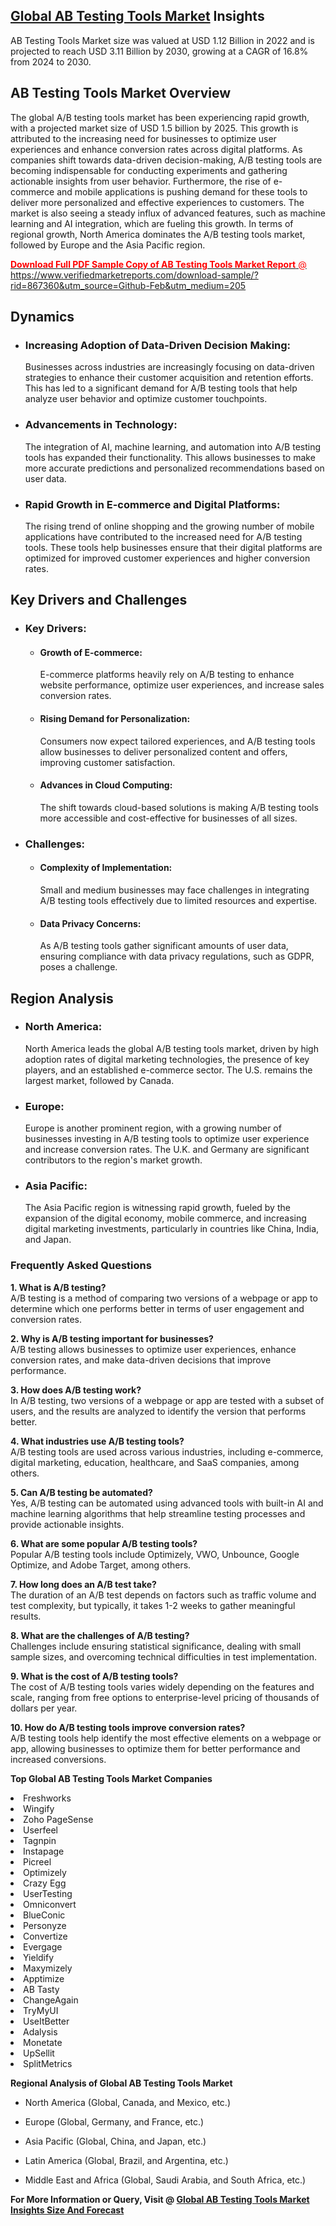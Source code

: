 <h2><a href="https://www.verifiedmarketreports.com/download-sample/?rid=867360&amp;utm_source=Github&amp;utm_medium=205" target="_blank">Global AB Testing Tools Market</a> Insights</h2><p>AB Testing Tools Market size was valued at USD 1.12 Billion in 2022 and is projected to reach USD 3.11 Billion by 2030, growing at a CAGR of 16.8% from 2024 to 2030.</p><p> <h2>AB Testing Tools Market Overview</h2> <p>The global A/B testing tools market has been experiencing rapid growth, with a projected market size of USD 1.5 billion by 2025. This growth is attributed to the increasing need for businesses to optimize user experiences and enhance conversion rates across digital platforms. As companies shift towards data-driven decision-making, A/B testing tools are becoming indispensable for conducting experiments and gathering actionable insights from user behavior. Furthermore, the rise of e-commerce and mobile applications is pushing demand for these tools to deliver more personalized and effective experiences to customers. The market is also seeing a steady influx of advanced features, such as machine learning and AI integration, which are fueling this growth. In terms of regional growth, North America dominates the A/B testing tools market, followed by Europe and the Asia Pacific region.</p> <p><a href="#"><p><span class=""><span style="color: #ff0000;"><strong>Download Full PDF Sample Copy of AB Testing Tools Market Report</strong> @ </span><a href="https://www.verifiedmarketreports.com/download-sample/?rid=867360&amp;utm_source=Github-Feb&amp;utm_medium=205" target="_blank">https://www.verifiedmarketreports.com/download-sample/?rid=867360&amp;utm_source=Github-Feb&amp;utm_medium=205</a></span></p></a></p> <h2>Dynamics</h2> <ul> <li><h3>Increasing Adoption of Data-Driven Decision Making:</h3> Businesses across industries are increasingly focusing on data-driven strategies to enhance their customer acquisition and retention efforts. This has led to a significant demand for A/B testing tools that help analyze user behavior and optimize customer touchpoints.</li> <li><h3>Advancements in Technology:</h3> The integration of AI, machine learning, and automation into A/B testing tools has expanded their functionality. This allows businesses to make more accurate predictions and personalized recommendations based on user data.</li> <li><h3>Rapid Growth in E-commerce and Digital Platforms:</h3> The rising trend of online shopping and the growing number of mobile applications have contributed to the increased need for A/B testing tools. These tools help businesses ensure that their digital platforms are optimized for improved customer experiences and higher conversion rates.</li> </ul> <h2>Key Drivers and Challenges</h2> <ul> <li><h3>Key Drivers:</h3> <ul> <li><h4>Growth of E-commerce:</h4> E-commerce platforms heavily rely on A/B testing to enhance website performance, optimize user experiences, and increase sales conversion rates.</li> <li><h4>Rising Demand for Personalization:</h4> Consumers now expect tailored experiences, and A/B testing tools allow businesses to deliver personalized content and offers, improving customer satisfaction.</li> <li><h4>Advances in Cloud Computing:</h4> The shift towards cloud-based solutions is making A/B testing tools more accessible and cost-effective for businesses of all sizes.</li> </ul> </li> <li><h3>Challenges:</h3> <ul> <li><h4>Complexity of Implementation:</h4> Small and medium businesses may face challenges in integrating A/B testing tools effectively due to limited resources and expertise.</li> <li><h4>Data Privacy Concerns:</h4> As A/B testing tools gather significant amounts of user data, ensuring compliance with data privacy regulations, such as GDPR, poses a challenge.</li> </ul> </li> </ul> <h2>Region Analysis</h2> <ul> <li><h3>North America:</h3> North America leads the global A/B testing tools market, driven by high adoption rates of digital marketing technologies, the presence of key players, and an established e-commerce sector. The U.S. remains the largest market, followed by Canada.</li> <li><h3>Europe:</h3> Europe is another prominent region, with a growing number of businesses investing in A/B testing tools to optimize user experience and increase conversion rates. The U.K. and Germany are significant contributors to the region's market growth.</li> <li><h3>Asia Pacific:</h3> The Asia Pacific region is witnessing rapid growth, fueled by the expansion of the digital economy, mobile commerce, and increasing digital marketing investments, particularly in countries like China, India, and Japan.</li> </ul> <h3>Frequently Asked Questions</h3> <p><b>1. What is A/B testing?</b><br>A/B testing is a method of comparing two versions of a webpage or app to determine which one performs better in terms of user engagement and conversion rates.</p> <p><b>2. Why is A/B testing important for businesses?</b><br>A/B testing allows businesses to optimize user experiences, enhance conversion rates, and make data-driven decisions that improve performance.</p> <p><b>3. How does A/B testing work?</b><br>In A/B testing, two versions of a webpage or app are tested with a subset of users, and the results are analyzed to identify the version that performs better.</p> <p><b>4. What industries use A/B testing tools?</b><br>A/B testing tools are used across various industries, including e-commerce, digital marketing, education, healthcare, and SaaS companies, among others.</p> <p><b>5. Can A/B testing be automated?</b><br>Yes, A/B testing can be automated using advanced tools with built-in AI and machine learning algorithms that help streamline testing processes and provide actionable insights.</p> <p><b>6. What are some popular A/B testing tools?</b><br>Popular A/B testing tools include Optimizely, VWO, Unbounce, Google Optimize, and Adobe Target, among others.</p> <p><b>7. How long does an A/B test take?</b><br>The duration of an A/B test depends on factors such as traffic volume and test complexity, but typically, it takes 1-2 weeks to gather meaningful results.</p> <p><b>8. What are the challenges of A/B testing?</b><br>Challenges include ensuring statistical significance, dealing with small sample sizes, and overcoming technical difficulties in test implementation.</p> <p><b>9. What is the cost of A/B testing tools?</b><br>The cost of A/B testing tools varies widely depending on the features and scale, ranging from free options to enterprise-level pricing of thousands of dollars per year.</p> <p><b>10. How do A/B testing tools improve conversion rates?</b><br>A/B testing tools help identify the most effective elements on a webpage or app, allowing businesses to optimize them for better performance and increased conversions.</p> </p><p><strong>Top Global AB Testing Tools Market Companies</strong></p><div data-test-id=""><p><li>Freshworks</li><li> Wingify</li><li> Zoho PageSense</li><li> Userfeel</li><li> Tagnpin</li><li> Instapage</li><li> Picreel</li><li> Optimizely</li><li> Crazy Egg</li><li> UserTesting</li><li> Omniconvert</li><li> BlueConic</li><li> Personyze</li><li> Convertize</li><li> Evergage</li><li> Yieldify</li><li> Maxymizely</li><li> Apptimize</li><li> AB Tasty</li><li> ChangeAgain</li><li> TryMyUI</li><li> UseItBetter</li><li> Adalysis</li><li> Monetate</li><li> UpSellit</li><li> SplitMetrics</li></p><div><strong>Regional Analysis of&nbsp;Global AB Testing Tools Market</strong></div><ul><li dir="ltr"><p dir="ltr">North America&nbsp;(Global, Canada, and Mexico, etc.)</p></li><li dir="ltr"><p dir="ltr">Europe (Global, Germany, and France, etc.)</p></li><li dir="ltr"><p dir="ltr">Asia Pacific&nbsp;(Global, China, and Japan, etc.)</p></li><li dir="ltr"><p dir="ltr">Latin America&nbsp;(Global, Brazil, and Argentina, etc.)</p></li><li dir="ltr">Middle East and Africa&nbsp;(Global, Saudi Arabia, and South Africa, etc.)</li></ul><p><strong>For More Information or Query, Visit @&nbsp;</strong><strong><a href="https://www.verifiedmarketreports.com/product/ab-testing-tools-market/?utm_source=Github&amp;utm_medium=205" target="_blank">Global AB Testing Tools Market Insights Size And Forecast</a></strong></p></div>
